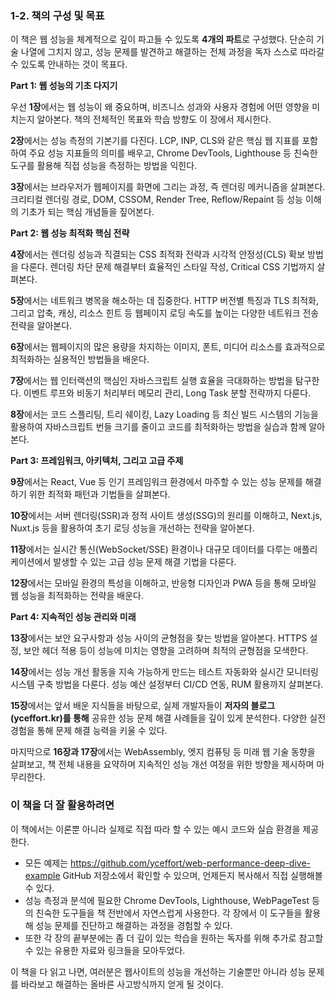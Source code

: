 ### 1-2. 책의 구성 및 목표

이 책은 웹 성능을 체계적으로 깊이 파고들 수 있도록 **4개의 파트**로 구성했다. 단순히 기술 나열에 그치지 않고, 성능 문제를 발견하고 해결하는 전체 과정을 독자 스스로 따라갈 수 있도록 안내하는 것이 목표다.

**Part 1: 웹 성능의 기초 다지기**

우선 **1장**에서는 웹 성능이 왜 중요하며, 비즈니스 성과와 사용자 경험에 어떤 영향을 미치는지 알아본다. 책의 전체적인 목표와 학습 방향도 이 장에서 제시한다.

**2장**에서는 성능 측정의 기본기를 다진다. LCP, INP, CLS와 같은 핵심 웹 지표를 포함하여 주요 성능 지표들의 의미를 배우고, Chrome DevTools, Lighthouse 등 친숙한 도구를 활용해 직접 성능을 측정하는 방법을 익힌다.

**3장**에서는 브라우저가 웹페이지를 화면에 그리는 과정, 즉 렌더링 메커니즘을 살펴본다. 크리티컬 렌더링 경로, DOM, CSSOM, Render Tree, Reflow/Repaint 등 성능 이해의 기초가 되는 핵심 개념들을 짚어본다.

**Part 2: 웹 성능 최적화 핵심 전략**

**4장**에서는 렌더링 성능과 직결되는 CSS 최적화 전략과 시각적 안정성(CLS) 확보 방법을 다룬다. 렌더링 차단 문제 해결부터 효율적인 스타일 작성, Critical CSS 기법까지 살펴본다.

**5장**에서는 네트워크 병목을 해소하는 데 집중한다. HTTP 버전별 특징과 TLS 최적화, 그리고 압축, 캐싱, 리소스 힌트 등 웹페이지 로딩 속도를 높이는 다양한 네트워크 전송 전략을 알아본다.

**6장**에서는 웹페이지의 많은 용량을 차지하는 이미지, 폰트, 미디어 리소스를 효과적으로 최적화하는 실용적인 방법들을 배운다.

**7장**에서는 웹 인터랙션의 핵심인 자바스크립트 실행 효율을 극대화하는 방법을 탐구한다. 이벤트 루프와 비동기 처리부터 메모리 관리, Long Task 분할 전략까지 다룬다.

**8장**에서는 코드 스플리팅, 트리 쉐이킹, Lazy Loading 등 최신 빌드 시스템의 기능을 활용하여 자바스크립트 번들 크기를 줄이고 코드를 최적화하는 방법을 실습과 함께 알아본다.

**Part 3: 프레임워크, 아키텍처, 그리고 고급 주제**

**9장**에서는 React, Vue 등 인기 프레임워크 환경에서 마주할 수 있는 성능 문제를 해결하기 위한 최적화 패턴과 기법들을 살펴본다.

**10장**에서는 서버 렌더링(SSR)과 정적 사이트 생성(SSG)의 원리를 이해하고, Next.js, Nuxt.js 등을 활용하여 초기 로딩 성능을 개선하는 전략을 알아본다.

**11장**에서는 실시간 통신(WebSocket/SSE) 환경이나 대규모 데이터를 다루는 애플리케이션에서 발생할 수 있는 고급 성능 문제 해결 기법을 다룬다.

**12장**에서는 모바일 환경의 특성을 이해하고, 반응형 디자인과 PWA 등을 통해 모바일 웹 성능을 최적화하는 전략을 배운다.

**Part 4: 지속적인 성능 관리와 미래**

**13장**에서는 보안 요구사항과 성능 사이의 균형점을 찾는 방법을 알아본다. HTTPS 설정, 보안 헤더 적용 등이 성능에 미치는 영향을 고려하며 최적의 균형점을 모색한다.

**14장**에서는 성능 개선 활동을 지속 가능하게 만드는 테스트 자동화와 실시간 모니터링 시스템 구축 방법을 다룬다. 성능 예산 설정부터 CI/CD 연동, RUM 활용까지 살펴본다.

**15장**에서는 앞서 배운 지식들을 바탕으로, 실제 개발자들이 **저자의 블로그(yceffort.kr)를 통해** 공유한 성능 문제 해결 사례들을 깊이 있게 분석한다. 다양한 실전 경험을 통해 문제 해결 능력을 키울 수 있다.

마지막으로 **16장과 17장**에서는 WebAssembly, 엣지 컴퓨팅 등 미래 웹 기술 동향을 살펴보고, 책 전체 내용을 요약하며 지속적인 성능 개선 여정을 위한 방향을 제시하며 마무리한다.

### 이 책을 더 잘 활용하려면

이 책에서는 이론뿐 아니라 실제로 직접 따라 할 수 있는 예시 코드와 실습 환경을 제공한다.

- 모든 예제는 <https://github.com/yceffort/web-performance-deep-dive-example> GitHub 저장소에서 확인할 수 있으며, 언제든지 복사해서 직접 실행해볼 수 있다.
- 성능 측정과 분석에 필요한 Chrome DevTools, Lighthouse, WebPageTest 등의 친숙한 도구들을 책 전반에서 자연스럽게 사용한다. 각 장에서 이 도구들을 활용해 성능 문제를 진단하고 해결하는 과정을 경험할 수 있다.
- 또한 각 장의 끝부분에는 좀 더 깊이 있는 학습을 원하는 독자를 위해 추가로 참고할 수 있는 유용한 자료와 링크들을 모아두었다.

이 책을 다 읽고 나면, 여러분은 웹사이트의 성능을 개선하는 기술뿐만 아니라 성능 문제를 바라보고 해결하는 올바른 사고방식까지 얻게 될 것이다.
